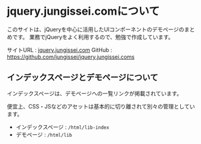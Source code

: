 # jquery.jungissei.comについて

このサイトは、jQueryを中心に活用したUIコンポーネントのデモページのまとめです。
業務でjQueryをよく利用するので、勉強で作成しています。

サイトURL : [jquery.jungissei.com](https://jquery.jungissei.com/)
GitHub : https://github.com/jungissei/jquery.jungissei.coms

## インデックスページとデモページについて
インデックスページは、デモページへの一覧リンクが掲載されています。

便宜上、CSS・JSなどのアセットは基本的に切り離されて別々の管理としています。
- インデックスページ : `/html/lib-index`
- デモページ : `/html/lib`
